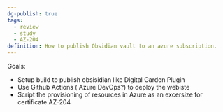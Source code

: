 ```yaml
---
dg-publish: true
tags:
  - review
  - study
  - AZ-204
definition: How to publish Obsidian vault to an azure subscription.
---
```

Goals:
- Setup build to publish  obsisidian like Digital Garden Plugin
- Use Github Actions ( Azure DevOps?) to deploy the webiste
- Script the provisioning of resources in Azure as an excersize for certificate AZ-204

